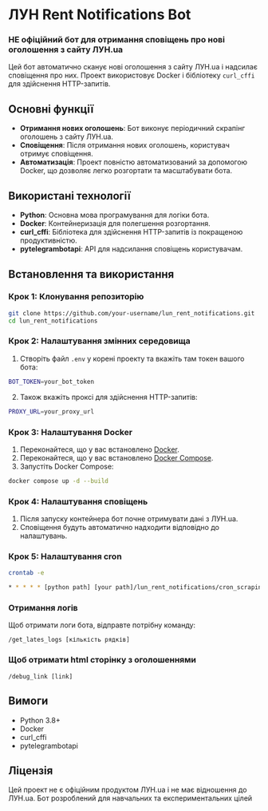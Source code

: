 # ЛУН Rent Notifications Bot

### НЕ офіційний бот для отримання сповіщень про нові оголошення з сайту ЛУН.ua

Цей бот автоматично сканує нові оголошення з сайту ЛУН.ua і надсилає сповіщення про них. Проект використовує Docker і бібліотеку `curl_cffi` для здійснення HTTP-запитів.

## Основні функції

- **Отримання нових оголошень**: Бот виконує періодичний скрапінг оголошень з сайту ЛУН.ua.
- **Сповіщення**: Після отримання нових оголошень, користувач отримує сповіщення.
- **Автоматизація**: Проект повністю автоматизований за допомогою Docker, що дозволяє легко розгортати та масштабувати бота.

## Використані технології

- **Python**: Основна мова програмування для логіки бота.
- **Docker**: Контейнеризація для полегшення розгортання.
- **curl_cffi**: Бібліотека для здійснення HTTP-запитів із покращеною продуктивністю.
- **pytelegrambotapi**: API для надсилання сповіщень користувачам.

## Встановлення та використання

### Крок 1: Клонування репозиторію

```bash
git clone https://github.com/your-username/lun_rent_notifications.git
cd lun_rent_notifications
```
### Крок 2: Налаштування змінних середовища
1. Створіть файл `.env` у корені проекту та вкажіть там токен вашого бота:

```bash
BOT_TOKEN=your_bot_token
```
2. Також вкажіть проксі для здійснення HTTP-запитів:

```bash
PROXY_URL=your_proxy_url
```

### Крок 3: Налаштування Docker

1. Переконайтеся, що у вас встановлено [Docker](https://www.docker.com/get-started).
2. Переконайтеся, що у вас встановлено [Docker Compose](https://docs.docker.com/compose/install/).
3. Запустіть Docker Compose:

```bash
docker compose up -d --build
```

### Крок 4: Налаштування сповіщень

1. Після запуску контейнера бот почне отримувати дані з ЛУН.ua.
2. Сповіщення будуть автоматично надходити відповідно до налаштувань.

### Крок 5: Налаштування cron
```bash
crontab -e
```
```bash
* * * * * [python path] [your path]/lun_rent_notifications/cron_scraping.py >> [your path]/lun_rent_notifications/cron.log 2>&1
```

### Отримання логів
Щоб отримати логи бота, відправте потрібну команду:
```message
/get_lates_logs [кількість рядків]
```
### Щоб отримати html сторінку з оголошеннями
```message
/debug_link [link]
```

## Вимоги

- Python 3.8+
- Docker
- curl_cffi
- pytelegrambotapi

## Ліцензія

Цей проект не є офіційним продуктом ЛУН.ua і не має відношення до ЛУН.ua.
Бот розроблений для навчальних та експериментальних цілей